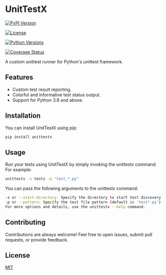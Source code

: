 # UnitTestX

[![PyPI Version](https://img.shields.io/pypi/v/unittestx.svg)](https://pypi.org/project/unittestx/)

[![License](https://img.shields.io/pypi/l/unittestx.svg)](https://github.com/fullstack-spiderman/unittestx/blob/main/LICENSE)

[![Python Versions](https://img.shields.io/pypi/pyversions/unittestx.svg)](https://pypi.org/project/unittestx/)

[![Coverage Status](https://coveralls.io/repos/github/fullstack-spiderman/unittestx/badge.svg?branch=main)](https://coveralls.io/github/fullstack-spiderman/unittestx?branch=main)

A custom unittest runner for Python's unittest framework.

## Features

- Custom test result reporting.
- Colorful and informative test status output.
- Support for Python 3.8 and above.

## Installation

You can install UnitTestX using pip:

```bash
pip install unittestx
```

## Usage

Run your tests using UnitTestX by simply invoking the unittestx command.
For example:

```bash
unittestx -s tests -p "test_*.py"
```

You can pass the following arguments to the unittestx command:

```bash
-s or --start-directory: Specify the directory to start test discovery (default is '.').
-p or --pattern: Specify the test file pattern (default is 'test*.py').
For more options and details, use the unittestx --help command.
```

## Contributing

Contributions are always welcome!
Feel free to open issues, submit pull requests, or provide feedback.

## License

[MIT](https://choosealicense.com/licenses/mit/)
